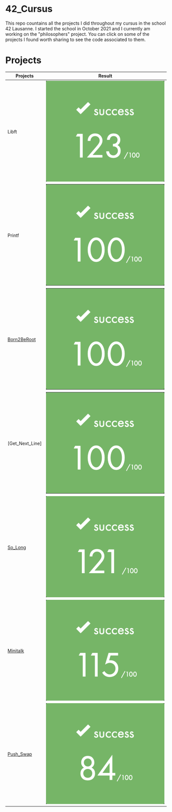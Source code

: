 # 42_Cursus

This repo countains all the projects I did throughout my cursus in the school 42 Lausanne. I started the school in October 2021 and I currently am working on the "philosophers" project.
You can click on some of the projects I found worth sharing to see the code associated to them.

# Projects

| Projects 				| 				Result |
| --------------------- | ---------------------- |
| Libft | ![image 123](./images/result123.png) |
| Printf | ![image 100](./images/result100.png) |
| [Born2BeRoot](https://www.notion.so/Virtualisation-1d61bf3afab04cc9aaf5a51107382f0f) | ![image 100](./images/result100.png) |
| [Get_Next_Line] | ![image 100](./images/result100.png) |
| [So_Long](https://github.com/victorvermot/so_long) | ![image 100](./images/result121.png) |
| [Minitalk](https://github.com/victorvermot/minitalk) | ![image 115](./images/result115.png) |
| [Push_Swap](https://github.com/victorvermot/push_swap) | ![image 84](./images/result84.png) |
